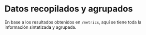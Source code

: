 # Datos recopilados y agrupados

En base a los resultados obtenidos en `/metrics`, aquí se tiene toda la información sintetizada y agrupada.
